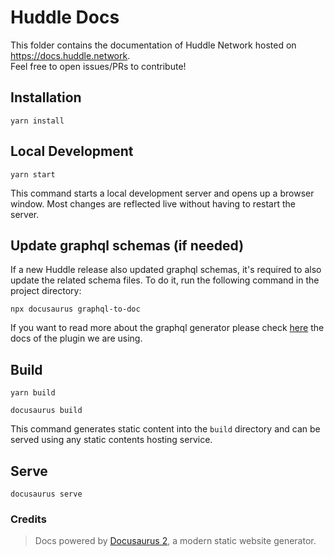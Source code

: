 # Huddle Docs
This folder contains the documentation of Huddle Network hosted on https://docs.huddle.network.  
Feel free to open issues/PRs to contribute! 

## Installation

```console
yarn install
```

## Local Development

```console
yarn start
```

This command starts a local development server and opens up a browser window. Most changes are reflected live
without having to restart the server.

## Update graphql schemas (if needed)
If a new Huddle release also updated graphql schemas, it's required to also update the related schema files. To do it, run the following command in the project directory:

```console
npx docusaurus graphql-to-doc
```

If you want to read more about the graphql generator please check [here](https://www.npmjs.com/package/@edno/docusaurus2-graphql-doc-generator) the docs of the plugin we are using.

## Build

```console
yarn build
```

```console
docusaurus build
```

This command generates static content into the `build` directory and can be served using any static contents hosting service.

## Serve

```console
docusaurus serve
```

### Credits 
> Docs powered by [Docusaurus 2](https://docusaurus.io/), a modern static website generator.
